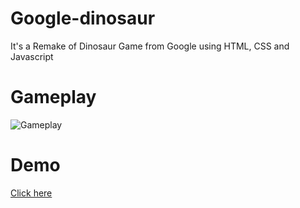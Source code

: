 # Google-dinosaur
It's a Remake of Dinosaur Game from Google using HTML, CSS and Javascript

# Gameplay
![Gameplay](https://i.imgur.com/hzcSFl1.gif)

# Demo
[Click here](https://idimabr.github.io/google-dinosaur/)
